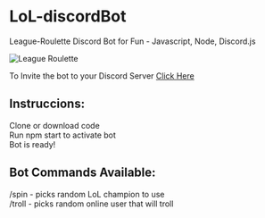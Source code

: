 # LoL-discordBot

League-Roulette Discord Bot for Fun - Javascript, Node, Discord.js

![League Roulette](relative/path/to/LoL_icon.png?raw=true "League Roulette")

To Invite the bot to your Discord Server [Click Here](https://discord.com/api/oauth2/authorize?client_id=1002349680388223139&permissions=2147493888&scope=bot%20applications.commands)

## Instruccions:
Clone or download code
<br/>
Run npm start to activate bot
<br/>
Bot is ready!

## Bot Commands Available:
/spin - picks random LoL champion to use
<br/>
/troll - picks random online user that will troll
